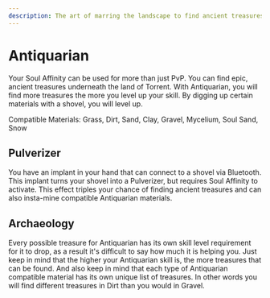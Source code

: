 ```yaml
---
description: The art of marring the landscape to find ancient treasures.
---
```


# Antiquarian

Your Soul Affinity can be used for more than just PvP. You can find epic, ancient treasures underneath the land of Torrent. With Antiquarian, you will find more treasures the more you level up your skill. By digging up certain materials with a shovel, you will level up.

Compatible Materials: Grass, Dirt, Sand, Clay, Gravel, Mycelium, Soul Sand, Snow

## Pulverizer

You have an implant in your hand that can connect to a shovel via Bluetooth. This implant turns your shovel into a Pulverizer, but requires Soul Affinity to activate. This effect triples your chance of finding ancient treasures and can also insta-mine compatible Antiquarian materials.

## Archaeology

Every possible treasure for Antiquarian has its own skill level requirement for it to drop, as a result it's difficult to say how much it is helping you. Just keep in mind that the higher your Antiquarian skill is, the more treasures that can be found. And also keep in mind that each type of Antiquarian compatible material has its own unique list of treasures. In other words you will find different treasures in Dirt than you would in Gravel.
